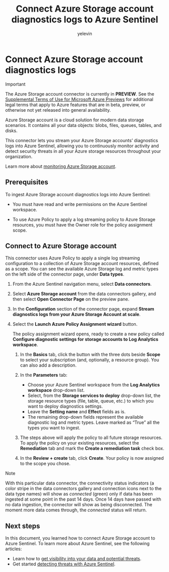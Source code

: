 ﻿---
title: Connect Azure Storage account diagnostics logs to Azure Sentinel
description: Learn how to use Azure Policy to connect Azure Storage account diagnostics logs to Azure Sentinel.
author: yelevin
manager: rkarlin
ms.service: azure-sentinel
ms.subservice: azure-sentinel
ms.topic: how-to
ms.date: 04/21/2021
ms.author: yelevin
---
# Connect Azure Storage account diagnostics logs

> [!IMPORTANT]
> The Azure Storage account connector is currently in **PREVIEW**. See the [Supplemental Terms of Use for Microsoft Azure Previews](https://azure.microsoft.com/support/legal/preview-supplemental-terms/) for additional legal terms that apply to Azure features that are in beta, preview, or otherwise not yet released into general availability.

Azure Storage account is a cloud solution for modern data storage scenarios. It contains all your data objects: blobs, files, queues, tables, and disks.

This connector lets you stream your Azure Storage accounts’ diagnostics logs into Azure Sentinel, allowing you to continuously monitor activity and detect security threats in all your Azure storage resources throughout your organization.

Learn more about [monitoring Azure Storage account](../storage/common/storage-analytics-logging.md).

## Prerequisites

To ingest Azure Storage account diagnostics logs into Azure Sentinel:

- You must have read and write permissions on the Azure Sentinel workspace.

- To use Azure Policy to apply a log streaming policy to Azure Storage resources, you must have the Owner role for the policy assignment scope.

## Connect to Azure Storage account

This connector uses Azure Policy to apply a single log streaming configuration to a collection of Azure Storage account resources, defined as a scope. You can see the available Azure Storage log and metric types on the left side of the connector page, under **Data types**.

1. From the Azure Sentinel navigation menu, select **Data connectors**.

1. Select **Azure Storage account** from the data connectors gallery, and then select **Open Connector Page** on the preview pane.

1. In the **Configuration** section of the connector page, expand **Stream diagnostics logs from your Azure Storage Account at scale**.

1. Select the **Launch Azure Policy Assignment wizard** button.

    The policy assignment wizard opens, ready to create a new policy called **Configure diagnostic settings for storage accounts to Log Analytics workspace**.

    1. In the **Basics** tab, click the button with the three dots beside **Scope** to select your subscription (and, optionally, a resource group). You can also add a description.

    1. In the **Parameters** tab:
        - Choose your Azure Sentinel workspace from the **Log Analytics workspace** drop-down list.
        - Select, from the **Storage services to deploy** drop-down list, the storage resource types (file, table, queue, etc.) to which you want to deploy diagnostics settings.
        - Leave the **Setting name** and **Effect** fields as is.
        - The remaining drop-down fields represent the available diagnostic log and metric types. Leave marked as “True” all the types you want to ingest.

    1. The steps above will apply the policy to all future storage resources. To apply the policy on your existing resources, select the **Remediation** tab and mark the **Create a remediation task** check box.

    1. In the **Review + create** tab, click **Create**. Your policy is now assigned to the scope you chose.

> [!NOTE]
>
> With this particular data connector, the connectivity status indicators (a color stripe in the data connectors gallery and connection icons next to the data type names) will show as *connected* (green) only if data has been ingested at some point in the past 14 days. Once 14 days have passed with no data ingestion, the connector will show as being disconnected. The moment more data comes through, the *connected* status will return.

## Next steps

In this document, you learned how to connect Azure Storage account to Azure Sentinel. To learn more about Azure Sentinel, see the following articles:

- Learn how to [get visibility into your data and potential threats](get-visibility.md).
- Get started [detecting threats with Azure Sentinel](detect-threats-built-in.md).
